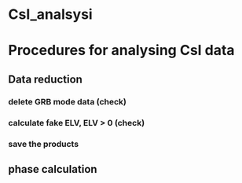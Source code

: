 # CsI_analsysi


# Procedures for analysing CsI data 

## Data reduction

### delete GRB mode data (check)
### calculate fake ELV, ELV > 0 (check)
### save the products
    
## phase calculation
